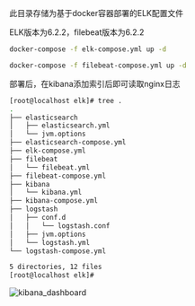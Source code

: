 此目录存储为基于docker容器部署的ELK配置文件  

ELK版本为6.2.2，filebeat版本为6.2.2

```bash
docker-compose -f elk-compose.yml up -d
```
```bash
docker-compose -f filebeat-compose.yml up -d
```
部署后，在kibana添加索引后即可读取nginx日志  

```bash
[root@localhost elk]# tree .
.
├── elasticsearch
│   ├── elasticsearch.yml
│   └── jvm.options
├── elasticsearch-compose.yml
├── elk-compose.yml
├── filebeat
│   └── filebeat.yml
├── filebeat-compose.yml
├── kibana
│   └── kibana.yml
├── kibana-compose.yml
├── logstash
│   ├── conf.d
│   │   └── logstash.conf
│   ├── jvm.options
│   └── logstash.yml
└── logstash-compose.yml

5 directories, 12 files
[root@localhost elk]#
```
![kibana_dashboard](https://note.youdao.com/yws/api/personal/file/136C15FA432A4CD89F9077ABB2AAE78E?method=download&shareKey=1c09c3810454666bb399d2d8405d3291)
